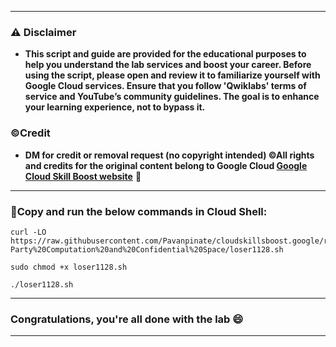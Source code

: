 



---

### ⚠️ Disclaimer
- **This script and guide are provided for  the educational purposes to help you understand the lab services and boost your career. Before using the script, please open and review it to familiarize yourself with Google Cloud services. Ensure that you follow 'Qwiklabs' terms of service and YouTube’s community guidelines. The goal is to enhance your learning experience, not to bypass it.**

### ©Credit
- **DM for credit or removal request (no copyright intended) ©All rights and credits for the original content belong to Google Cloud [Google Cloud Skill Boost website](https://www.cloudskillsboost.google/)** 🙏

---

### 🚨Copy and run the below commands in Cloud Shell:

```
curl -LO https://raw.githubusercontent.com/Pavanpinate/cloudskillsboost.google/refs/heads/main/Transacting%20Digital%20Assets%20with%20Multi-Party%20Computation%20and%20Confidential%20Space/loser1128.sh

sudo chmod +x loser1128.sh

./loser1128.sh
```
---



### Congratulations, you're all done with the lab 😄

---

